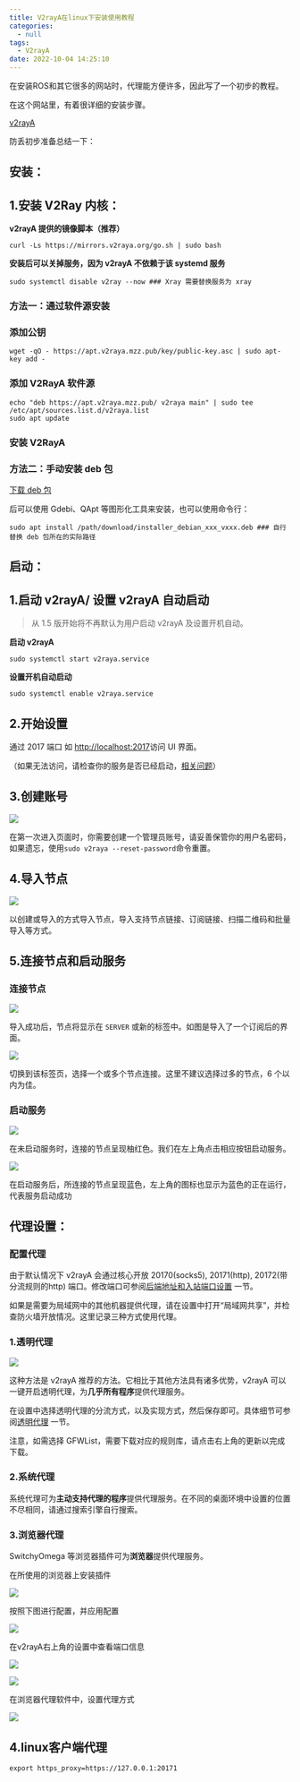 ```yaml
---
title: V2rayA在linux下安装使用教程
categories:
  - null
tags:
  - V2rayA
date: 2022-10-04 14:25:10
---
```


在安装ROS和其它很多的网站时，代理能方便许多，因此写了一个初步的教程。

在这个网站里，有着很详细的安装步骤。

[v2rayA](https://link.zhihu.com/?target=https%3A//v2raya.org/)

防丢初步准备总结一下：

## 安装：

## 1.安装 V2Ray 内核：

**v2rayA 提供的镜像脚本（推荐）**

```
curl -Ls https://mirrors.v2raya.org/go.sh | sudo bash
```

**安装后可以关掉服务，因为 v2rayA 不依赖于该 systemd 服务**

```
sudo systemctl disable v2ray --now ### Xray 需要替换服务为 xray
```

### 方法一：通过软件源安装

### 添加公钥

```
wget -qO - https://apt.v2raya.mzz.pub/key/public-key.asc | sudo apt-key add -
```

### 添加 V2RayA 软件源

```
echo "deb https://apt.v2raya.mzz.pub/ v2raya main" | sudo tee /etc/apt/sources.list.d/v2raya.list
sudo apt update
```

### 安装 V2RayA

### 方法二：手动安装 deb 包

[下载 deb 包](https://link.zhihu.com/?target=https%3A//github.com/v2rayA/v2rayA/releases)

后可以使用 Gdebi、QApt 等图形化工具来安装，也可以使用命令行：

```
sudo apt install /path/download/installer_debian_xxx_vxxx.deb ### 自行替换 deb 包所在的实际路径
```

## 启动：

## 1.启动 v2rayA/ 设置 v2rayA 自动启动

> 从 1.5 版开始将不再默认为用户启动 v2rayA 及设置开机自动。

**启动 v2rayA**

```
sudo systemctl start v2raya.service
```

**设置开机自动启动**

```
sudo systemctl enable v2raya.service
```

## 2.开始设置

通过 2017 端口 如 [http://localhost:2017](https://link.zhihu.com/?target=http%3A//localhost%3A2017/)访问 UI 界面。

（如果无法访问，请检查你的服务是否已经启动，[相关问题](https://link.zhihu.com/?target=https%3A//github.com/v2rayA/v2rayA/issues/237)）

## 3.创建账号

![](../../../AAAAAAAAAAAAAAAAAAAAA/_resources/v2-e50d8d16f746ea596f3f157ca4e0b_a65d520723a74dc98.jpg)

在第一次进入页面时，你需要创建一个管理员账号，请妥善保管你的用户名密码，如果遗忘，使用`sudo v2raya --reset-password`命令重置。

## **4.导入节点**

![](../../../AAAAAAAAAAAAAAAAAAAAA/_resources/v2-748385ba1e2960d44d51e80502d5e_9732ade20c1944d3a.jpg)

以创建或导入的方式导入节点，导入支持节点链接、订阅链接、扫描二维码和批量导入等方式。

## **5.连接节点和启动服务**

### 连接节点

![](../../../AAAAAAAAAAAAAAAAAAAAA/_resources/v2-14c6d4ee3dd29d78374f296afbedd_baf42fa9b4e74b2ea.jpg)

导入成功后，节点将显示在 `SERVER` 或新的标签中。如图是导入了一个订阅后的界面。

![](../../../AAAAAAAAAAAAAAAAAAAAA/_resources/v2-91fac87fa097a634f67b0bec2eac1_2b6310dcc01248dfa.jpg)

切换到该标签页，选择一个或多个节点连接。这里不建议选择过多的节点，6 个以内为佳。

### 启动服务

![](../../../AAAAAAAAAAAAAAAAAAAAA/_resources/v2-990905d7a51d7a2a553feba1d5e9a_e1243bee7f4b4435b.jpg)

在未启动服务时，连接的节点呈现柚红色。我们在左上角点击相应按钮启动服务。

![](../../../AAAAAAAAAAAAAAAAAAAAA/_resources/v2-3c3e839830071779a65579afd0042_aa05120f8b8b4ee19.jpg)

在启动服务后，所连接的节点呈现蓝色，左上角的图标也显示为蓝色的正在运行，代表服务启动成功

## 代理设置：

### 配置代理

由于默认情况下 v2rayA 会通过核心开放 20170(socks5), 20171(http), 20172(带分流规则的http) 端口。修改端口可参阅[后端地址和入站端口设置](https://link.zhihu.com/?target=https%3A//v2raya.org/docs/manual/address-port/) 一节。

如果是需要为局域网中的其他机器提供代理，请在设置中打开“局域网共享”，并检查防火墙开放情况。这里记录三种方式使用代理。

### 1.透明代理

![](../../../AAAAAAAAAAAAAAAAAAAAA/_resources/v2-01b4470eaac3b927397e58d109bec_818c7844a3e649f8b.jpg)

这种方法是 v2rayA 推荐的方法。它相比于其他方法具有诸多优势，v2rayA 可以一键开启透明代理，为**几乎所有程序**提供代理服务。

在设置中选择透明代理的分流方式，以及实现方式，然后保存即可。具体细节可参阅[透明代理](https://link.zhihu.com/?target=https%3A//v2raya.org/docs/manual/transparent-proxy/) 一节。

注意，如需选择 GFWList，需要下载对应的规则库，请点击右上角的更新以完成下载。

### 2.系统代理

系统代理可为**主动支持代理的程序**提供代理服务。在不同的桌面环境中设置的位置不尽相同，请通过搜索引擎自行搜索。

### 3.浏览器代理

SwitchyOmega 等浏览器插件可为**浏览器**提供代理服务。

在所使用的浏览器上安装插件

![](../../../AAAAAAAAAAAAAAAAAAAAA/_resources/v2-1dae8e342775d8f26ca4fff259e8a_9936d7fa162d40cea.jpg)

按照下图进行配置，并应用配置

![](../../../AAAAAAAAAAAAAAAAAAAAA/_resources/v2-784b84e5cbee84525097367285899_9b50cb057bef49f49.jpg)

在v2rayA右上角的设置中查看端口信息

![](../../../AAAAAAAAAAAAAAAAAAAAA/_resources/v2-9bfbd08bbeee4e6b5d8f3d3090119_aa2cc44ecfe64fb3b.png)

![](../../../AAAAAAAAAAAAAAAAAAAAA/_resources/v2-b422e3287271a93308e9489b43f0a_a7427a9d56b54dc7a.jpg)

在浏览器代理软件中，设置代理方式

![](../../../AAAAAAAAAAAAAAAAAAAAA/_resources/v2-9a81104a1cb1b5a0446a11b6ad7df_c9f470ad1b414e488.jpg)

## **4.linux客户端代理**

```
export https_proxy=https://127.0.0.1:20171
```